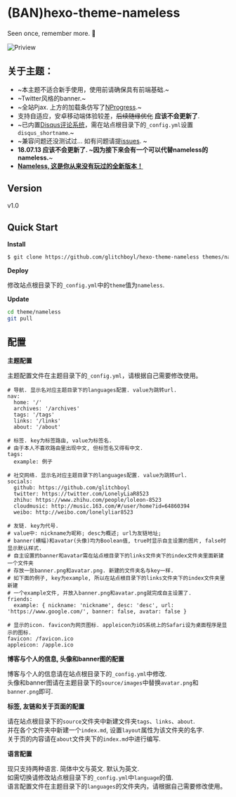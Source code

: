 ﻿(BAN)hexo-theme-nameless  
================

Seen once, remember more. :clap:　  

![Priview](http://ozep0l2jz.bkt.clouddn.com/1510661538.jpg)  

             
关于主题：
----------------
- ~本主题不适合新手使用，使用前请确保具有前端基础.~
- ~Twitter风格的banner.~
- ~全站Pjax. 上方的加载条仿写了[NProgress](https://github.com/rstacruz/nprogress).~
- 支持自适应，安卓移动端体验较差，~~后续随缘优化~~ **应该不会更新了**.
- ~已内置[Disqus评论系统](https://disqus.com)，需在站点根目录下的`_config.yml`设置`disqus_shortname`.~
- ~兼容问题还没测试过... 如有问题请提[issues](https://github.com/glitchboyl/hexo-theme-nameless/issues). ~ 
- **18.07.13 应该不会更新了. ~因为接下来会有一个可以代替nameless的nameless.**~ 
- **[Nameless, 这是你从来没有玩过的全新版本！](https://github.com/glitchboyl/nameless)**

           
               
Version
----------------
v1.0  

            
             
Quick Start  
----------------
**Install**  

``` bash
$ git clone https://github.com/glitchboyl/hexo-theme-nameless themes/nameless
```

             
**Deploy**

修改站点根目录下的`_config.yml`中的`theme`值为`nameless`.  

             
**Update**  

``` bash
cd theme/nameless  
git pull
```

             
配置
----------------
**主题配置**  

主题配置文件在主题目录下的`_config.yml`，请根据自己需要修改使用。  

```
# 导航. 显示名对应主题目录下的languages配置. value为跳转url.
nav:
  home: '/'
  archives: '/archives'
  tags: '/tags'
  links: '/links'
  about: '/about'

# 标签. key为标签路由, value为标签名.
# 由于本人不喜欢路由里出现中文, 但标签名又得有中文.
tags:
  example: 例子

# 社交网络. 显示名对应主题目录下的languages配置. value为跳转url.
socials:
  github: https://github.com/glitchboyl
  twitter: https://twitter.com/LonelyLiaR8523
  zhihu: https://www.zhihu.com/people/loleon-8523
  cloudmusic: http://music.163.com/#/user/home?id=64860394
  weibo: http://weibo.com/lonelyliar8523

# 友链. key为代号.
# value中: nickname为昵称; desc为概述; url为友链地址;
# banner(横幅)和avatar(头像)均为Boolean值, true时显示自主设置的图片, false时显示默认样式.
# 自主设置的banner和avatar需在站点根目录下的links文件夹下的index文件夹里面新建一个文件夹
# 存放一张banner.png和avatar.png. 新建的文件夹名与key一样.
# 如下面的例子, key为example, 所以在站点根目录下的links文件夹下的index文件夹里新建
# 一个example文件, 并放入banner.png和avatar.png就完成自主设置了.
friends:
  example: { nickname: 'nickname', desc: 'desc', url: 'https://www.google.com/', banner: false, avatar: false }

# 显示的icon. favicon为网页图标. appleicon为iOS系统上的Safari设为桌面程序是显示的图标.
favicon: /favicon.ico
appleicon: /apple.ico
```

             
             
**博客与个人的信息, 头像和banner图的配置**  

博客与个人的信息请在站点根目录下的`_config.yml`中修改.  
头像和banner图请在主题目录下的`source/images`中替换`avatar.png`和`banner.png`即可.

             
             
**标签, 友链和关于页面的配置**  

请在站点根目录下的`source`文件夹中新建文件夹`tags`、`links`、`about`.  
并在各个文件夹中新建一个`index.md`, 设置`layout`属性为该文件夹的名字.  
关于页的内容请在`about`文件夹下的`index.md`中进行编写.

             
             
**语言配置**  

现只支持两种语言. 简体中文与英文. 默认为英文.  
如需切换请修改站点根目录下的`_config.yml`中`language`的值.  
语言配置文件在主题目录下的`languages`的文件夹内，请根据自己需要修改使用。
